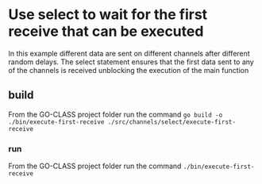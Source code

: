 # Use select to wait for the first receive that can be executed

In this example different data are sent on different channels after different random delays.
The select statement ensures that the first data sent to any of the channels is received unblocking the execution of the main function

## build

From the GO-CLASS project folder run the command
`go build -o ./bin/execute-first-receive ./src/channels/select/execute-first-receive`

### run

From the GO-CLASS project folder run the command
`./bin/execute-first-receive`
